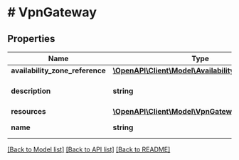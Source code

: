# # VpnGateway

## Properties

Name | Type | Description | Notes
------------ | ------------- | ------------- | -------------
**availability_zone_reference** | [**\OpenAPI\Client\Model\AvailabilityZoneReference**](AvailabilityZoneReference.md) |  | [optional]
**description** | **string** | A description for vpn_gateway. | [optional]
**resources** | [**\OpenAPI\Client\Model\VpnGatewayResources**](VpnGatewayResources.md) |  |
**name** | **string** | vpn_gateway Name. |

[[Back to Model list]](../../README.md#models) [[Back to API list]](../../README.md#endpoints) [[Back to README]](../../README.md)
